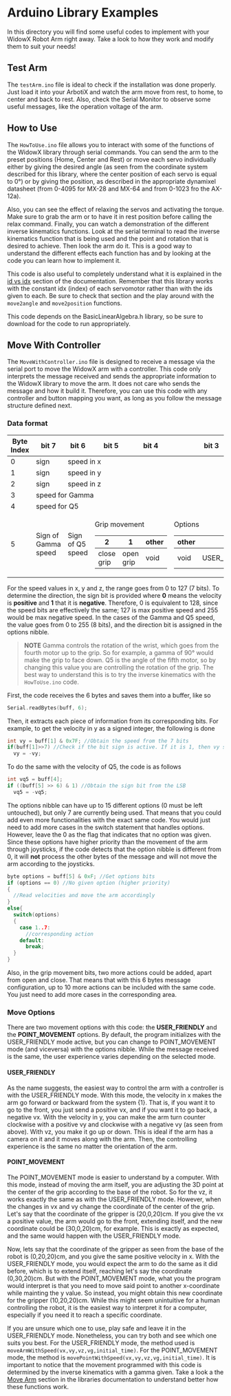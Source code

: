 # Arduino Library Examples

In this directory you will find some useful codes to implement with your WidowX Robot Arm right away. Take a look to how they work and modify them to suit your needs!

## Test Arm

The `testArm.ino` file is ideal to check if the installation was done properly. Just load it into your ArbotiX and watch the arm move from rest, to home, to center and back to rest. Also, check the Serial Monitor to observe some useful messages, like the operation voltage of the arm.

## How to Use

The `HowToUse.ino` file allows you to interact with some of the functions of the WidowX library through serial commands. You can send the arm to the preset positions (Home, Center and Rest) or move each servo individually either by giving the desired angle (as seen from the coordinate system described for this library, where the center position of each servo is equal to 0°) or by giving the position, as described in the appropriate dynamixel datasheet (from 0-4095 for MX-28 and MX-64 and from 0-1023 fro the AX-12a). 

Also, you can see the effect of relaxing the servos and activating the torque. Make sure to grab the arm or to have it in rest position before calling the relax command. Finally, you can watch a demonstration of the different inverse kinematics functions. Look at the serial terminal to read the inverse kinematics function that is being used and the point and rotation that is desired to achieve. Then look the arm do it. This is a good way to understand the different effects each function has and by looking at the code you can learn how to implement it.

This code is also useful to completely understand what it is explained in the [id vs idx](https://github.com/LeninSG21/WidowX/tree/master/Arduino%20Library#id-vs-idx) section of the documentation. Remember that this library works with the constant idx (index) of each servomotor rather than with the ids given to each. Be sure to check that section and the play around with the `move2angle` and `move2position` functions. 

This code depends on the BasicLinearAlgebra.h library, so be sure to download for the code to run appropriately.

## Move With Controller

The `MoveWithController.ino` file is designed to receive a message via the serial port to move the WidowX arm with a controller. This code only interprets the message received and sends the appropriate information to the WidowX library to move the arm. It does not care who sends the message and how it build it. Therefore, you can use this code with any controller and button mapping you want, as long as you follow the message structure defined next.

### Data format
<table>
  <thead>
    <tr>
      <th>Byte Index</th>
      <th>bit 7</th>
      <th>bit 6</th>
      <th>bit 5</th>
      <th>bit 4</th>
      <th>bit 3</th>
      <th>bit 2</th>
      <th>bit 1</th>
      <th>bit 0</th>
    </tr>
  </thead>
  <tbody>
    <tr>
      <td>0</td>
      <td>sign</td>
      <td colspan = 7>speed in x</td>
    </tr>
    <tr>
      <td>1</td>
      <td>sign </td>
      <td colspan = 7>speed in y</td>
    </tr>
    <tr>
      <td>2</td>
      <td>sign </td>
      <td colspan = 7>speed in z</td>
    </tr>
    <tr>
      <td>3</td>
      <td colspan = 8>speed for Gamma</td>
    </tr>
    <tr>
      <td>4</td>
      <td colspan = 8>speed for Q5</td>
    </tr>
    <tr>
      <td>5</td>
      <td>Sign of Gamma speed</td>
      <td>Sign of Q5 speed </td>
      <td colspan = 2>
        <p> Grip movement </p>
        <table>
          <thead>
            <tr>
              <th>2</th>
              <th>1</th>
              <th >other</th>
            </tr>
          </thead>
          <tbody>
            <tr>
              <td>close grip</td>
              <td>open grip</td>
              <td>void</td>
            </tr>
          </tbody>
         </table>
      </td>
      <td colspan = 4>
        <p>Options</p>
        <table>
          <thead>
            <tr>
              <th>other</th>
              <th>7</th>
              <th>6</th>
              <th>5</th>
              <th>4</th>
              <th>3</th>
              <th>2</th>
              <th>1</th>
              <th>0</th>
            </tr>
          </thead>
          <tbody>
            <tr>
              <td>void</td>
              <td>USER_FRIENDLY</td>
              <td>POINT_MOVEMENT</td>
              <td>torque</td>
              <td>relax</td>
              <td>center</td>
              <td>home</td>
              <td>rest</td>
              <td>Process movement</td>
            </tr>
          </tbody>
         </table>
      </td>
    </tr>
  </tbody>  
</table>

For the speed values in x, y and z, the range goes from 0 to 127 (7 bits). To determine the direction, the sign bit is provided where **0** means the velocity is **positive** and **1** that it is **negative**. Therefore, 0 is equivalent to 128, since the speed bits are effectively the same; 127 is max positive speed and 255 would be max negative speed. In the cases of the Gamma and Q5 speed, the value goes from 0 to 255 (8 bits), and the direction bit is assigned in the options nibble. 

>**NOTE** Gamma controls the rotation of the wrist, which goes from the fourth motor up to the grip. So for example, a gamma of 90° would make the grip to face down. Q5 is the angle of the fifth motor, so by changing this value you are controlling the rotation of the grip. The best way to understand this is to try the inverse kinematics with the `HowToUse.ino` code.

First, the code receives the 6 bytes and saves them into a buffer, like so
```cpp
Serial.readBytes(buff, 6);
```
Then, it extracts each piece of information from its corresponding bits. For example, to get the velocity in y as a signed integer, the following is done
```cpp
int vy = buff[1] & 0x7F; //Obtain the speed from the 7 bits
if(buff[1]>>7) //Check if the bit sign is active. If it is 1, then vy should be negative
  vy = -vy;
```
To do the same with the velocity of Q5, the code is as follows
```cpp
int vq5 = buff[4];
if ((buff[5] >> 6) & 1) //Obtain the sign bit from the LSB
  vq5 = -vq5;
```
The options nibble can have up to 15 different options (0 must be left untouched), but only 7 are currently being used. That means that you could add even more functionalities with the exact same code. You would just need to add more cases in the switch statement that handles options. However, leave the 0 as the flag that indicates that no option was given. Since these options have higher priority than the movement of the arm through joysticks, if the code detects that the option nibble is different from 0, it will **not** process the other bytes of the message and will not move the arm according to the joysticks.

```cpp
byte options = buff[5] & 0xF; //Get options bits
if (options == 0) //No given option (higher priority)
{
  //Read velocities and move the arm accordingly
}
else{
  switch(options)
  {
    case 1..7:
      //corresponding action
    default:
      break;
  }
}
```

Also, in the grip movement bits, two more actions could be added, apart from open and close. That means that with this 6 bytes message configuration, up to 10 more actions can be included with the same code. You just need to add more cases in the corresponding area.

### Move Options
There are two movement options with this code: the **USER_FRIENDLY** and the **POINT_MOVEMENT** options. By default, the program initializes with the USER_FRIENDLY mode active, but you can change to POINT_MOVEMENT mode (and viceversa) with the options nibble. 
While the message received is the same, the user experience varies depending on the selected mode. 

#### USER_FRIENDLY
As the name suggests, the easiest way to control the arm with a controller is with the USER_FRIENDLY mode. With this mode, the velocity in x makes the arm go forward or backward from the system {1}. That is, if you want it to go to the front, you just send a positive vx, and if you want it to go back, a negative vx. With the velocity in y, you can make the arm turn counter clockwise with a positive vy and clockwise with a negative vy (as seen from above). With vz, you make it go up or down. This is ideal if the arm has a camera on it and it moves along with the arm. Then, the controlling experience is the same no matter the orientation of the arm.

#### POINT_MOVEMENT
The POINT_MOVEMENT mode is easier to understand by a computer. With this mode, instead of moving the arm itself, you are adjusting the 3D point at the center of the grip according to the base of the robot. So for the vz, it works exactly the same as with the USER_FRIENDLY mode. However, when the changes in vx and vy change the coordinate of the center of the grip. Let's say that the coordinate of the gripper is (20,0,20)cm. If you give the vx a positive value, the arm would go to the front, extending itself, and the new coordinate could be (30,0,20)cm, for example. This is exactly as expected, and the same would happen with the USER_FRIENDLY mode. 

Now, lets say that the coordinate of the gripper as seen from the base of the robot is (0,20,20)cm, and you give the same positive velocity in x. With the USER_FRIENDLY mode, you would expect the arm to do the same as it did before, which is to extend itself, reaching let's say the coordinate (0,30,20)cm. But with the POINT_MOVEMENT mode, what you the program would interpret is that you need to move said point to another x-coordinate while mainting the y value. So instead, you might obtain this new coordinate for the gripper (10,20,20)cm. While this might seem unintuitive for a human controlling the robot, it is the easiest way to interpret it for a computer, especially if you need it to reach a specific coordinate. 

If you are unsure which one to use, play safe and leave it in the USER_FRIENDLY mode. Nonetheless, you can try both and see which one suits you best. For the USER_FRIENDLY mode, the method used is `moveArmWithSpeed(vx,vy,vz,vg,initial_time)`. For the POINT_MOVEMENT mode, the method is `movePointWithSpeed(vx,vy,vz,vg,initial_time)`. It is important to notice that the movement programmed with this code is determined by the inverse kinematics with a gamma given. Take a look a the [Move Arm](https://github.com/LeninSG21/WidowX/tree/master/Arduino%20Library#move-arm) section in the libraries documentation to understand better how these functions work.
